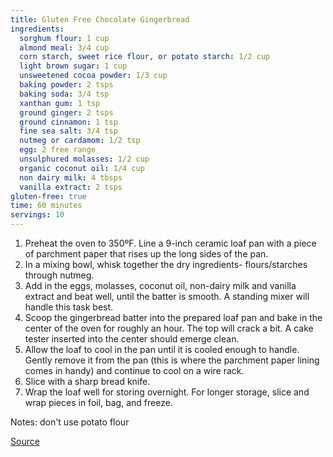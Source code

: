 ```yaml
---
title: Gluten Free Chocolate Gingerbread
ingredients:
  sorghum flour: 1 cup
  almond meal: 3/4 cup
  corn starch, sweet rice flour, or potato starch: 1/2 cup
  light brown sugar: 1 cup
  unsweetened cocoa powder: 1/3 cup
  baking powder: 2 tsps
  baking soda: 3/4 tsp
  xanthan gum: 1 tsp
  ground ginger: 2 tsps
  ground cinnamon: 1 tsp
  fine sea salt: 3/4 tsp
  nutmeg or cardamom: 1/2 tsp
  egg: 2 free range
  unsulphured molasses: 1/2 cup
  organic coconut oil: 1/4 cup
  non dairy milk: 4 tbsps
  vanilla extract: 2 tsps
gluten-free: true
time: 60 minutes
servings: 10
---
```


1. Preheat the oven to 350ºF. Line a 9-inch ceramic loaf pan with a piece of parchment paper that rises up the long sides of the pan.
2. In a mixing bowl, whisk together the dry ingredients- flours/starches through nutmeg.
3. Add in the eggs, molasses, coconut oil, non-dairy milk and vanilla extract and beat well, until the batter is smooth. A standing mixer will handle this task best. 
4. Scoop the gingerbread batter into the prepared loaf pan and bake in the center of the oven for roughly an hour. The top will crack a bit. A cake tester inserted into the center should emerge clean.
5. Allow the loaf to cool in the pan until it is cooled enough to handle. Gently remove it from the pan (this is where the parchment paper lining comes in handy) and continue to cool on a wire rack.
6. Slice with a sharp bread knife.
7. Wrap the loaf well for storing overnight. For longer storage, slice and wrap pieces in foil, bag, and freeze.

Notes: don't use potato flour

[Source](http://www.yummly.com/recipe/external/Karina_s-Gluten-Free-Chocolate-Gingerbread-577104)
